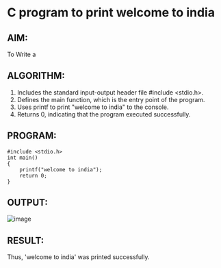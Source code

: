 # C program to print welcome to india
## AIM:
To Write a 
## ALGORITHM:
1. Includes the standard input-output header file #include <stdio.h>.
2. Defines the main function, which is the entry point of the program.
3. Uses printf to print "welcome to india" to the console.
4. Returns 0, indicating that the program executed successfully.
## PROGRAM:
```
#include <stdio.h>
int main()
{
    printf("welcome to india");
    return 0;
}
```
## OUTPUT:
![image](https://github.com/VerginJenifer/c-programming-ex1/assets/136251012/81e5075f-ac2c-4fb3-b33d-15a324c9db92)

## RESULT:
Thus, 'welcome to india' was printed successfully.
